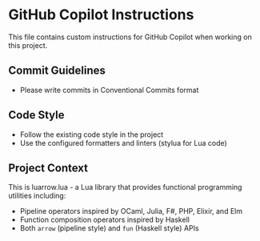 # GitHub Copilot Instructions

This file contains custom instructions for GitHub Copilot when working on this project.

## Commit Guidelines

- Please write commits in Conventional Commits format

## Code Style

- Follow the existing code style in the project
- Use the configured formatters and linters (stylua for Lua code)

## Project Context

This is luarrow.lua - a Lua library that provides functional programming utilities including:
- Pipeline operators inspired by OCaml, Julia, F#, PHP, Elixir, and Elm
- Function composition operators inspired by Haskell
- Both `arrow` (pipeline style) and `fun` (Haskell style) APIs
